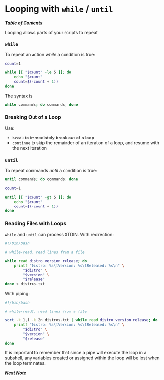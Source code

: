 # Looping with `while` / `until`

[***Table of Contents***](./00-contents.md)

Looping allows parts of your scripts to repeat. 

### `while`

To repeat an action *while* a condition is true:

```bash
count=1

while [[ "$count" -le 5 ]]; do 
    echo "$count" 
    count=$((count + 1)) 
done
```

The syntax is:

```bash
while commands; do commands; done
```

### Breaking Out of a Loop

Use: 
- `break` to immediately break out of a loop
- `continue` to skip the remainder of an iteration of a loop, and resume with
the next iteration

### `until`

To repeat commands *until* a condition is true: 

```bash
until commands; do commands; done
```

```bash
count=1 

until [[ "$count" -gt 5 ]]; do 
    echo "$count"
    count=$((count + 1)) 
done
```

### Reading Files with Loops

`while` and `until` can process STDIN. With redirection:

```bash
#!/bin/bash 

# while-read: read lines from a file 

while read distro version release; do 
    printf "Distro: %s\tVersion: %s\tReleased: %s\n" \ 
        "$distro" \ 
        "$version" \ 
        "$release"
done < distros.txt
```

With piping:

```bash
#!/bin/bash 

# while-read2: read lines from a file 

sort -k 1,1 -k 2n distros.txt | while read distro version release; do
    printf "Distro: %s\tVersion: %s\tReleased: %s\n" \ 
        "$distro" \ 
        "$version" \ 
        "$release"
done
```

It is important to remember that since a pipe will execute the loop in a
subshell, any variables created or assigned within the loop will be lost when
the loop terminates.

[***Next Note***](./07-troubleshooting.md)
